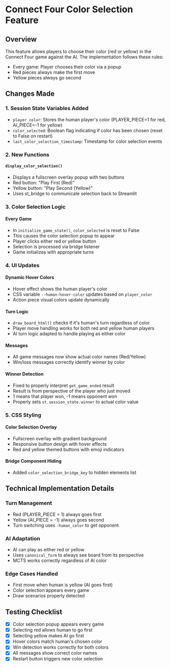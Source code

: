 # Connect Four Color Selection Feature

## Overview
This feature allows players to choose their color (red or yellow) in the Connect Four game against the AI. The implementation follows these rules:
- Every game: Player chooses their color via a popup
- Red pieces always make the first move
- Yellow pieces always go second

## Changes Made

### 1. Session State Variables Added
- `player_color`: Stores the human player's color (PLAYER_PIECE=1 for red, AI_PIECE=-1 for yellow)
- `color_selected`: Boolean flag indicating if color has been chosen (reset to False on restart)
- `last_color_selection_timestamp`: Timestamp for color selection events

### 2. New Functions

#### `display_color_selection()`
- Displays a fullscreen overlay popup with two buttons
- Red button: "Play First (Red)" 
- Yellow button: "Play Second (Yellow)"
- Uses st_bridge to communicate selection back to Streamlit

### 3. Color Selection Logic

#### Every Game
- In `initialize_game_state()`, `color_selected` is reset to False
- This causes the color selection popup to appear
- Player clicks either red or yellow button
- Selection is processed via bridge listener
- Game initializes with appropriate turns

### 4. UI Updates

#### Dynamic Hover Colors
- Hover effect shows the human player's color
- CSS variable `--human-hover-color` updates based on `player_color`
- Action piece visual colors update dynamically

#### Turn Logic
- `draw_board_html()` checks if it's human's turn regardless of color
- Player move handling works for both red and yellow human players
- AI turn logic adapted to handle playing as either color

#### Messages
- All game messages now show actual color names (Red/Yellow)
- Win/loss messages correctly identify winner by color

#### Winner Detection
- Fixed to properly interpret `get_game_ended` result
- Result is from perspective of the player who just moved
- 1 means that player won, -1 means opponent won
- Properly sets `st.session_state.winner` to actual color value

### 5. CSS Styling

#### Color Selection Overlay
- Fullscreen overlay with gradient background
- Responsive button design with hover effects
- Red and yellow themed buttons with emoji indicators

#### Bridge Component Hiding
- Added `color_selection_bridge_key` to hidden elements list

## Technical Implementation Details

### Turn Management
- Red (PLAYER_PIECE = 1) always goes first
- Yellow (AI_PIECE = -1) always goes second
- Turn switching uses `-human_color` to get opponent

### AI Adaptation
- AI can play as either red or yellow
- Uses `canonical_form` to always see board from its perspective
- MCTS works correctly regardless of AI color

### Edge Cases Handled
- First move when human is yellow (AI goes first)
- Color selection appears every game
- Draw scenarios properly detected

## Testing Checklist
- [x] Color selection popup appears every game
- [x] Selecting red allows human to go first
- [x] Selecting yellow makes AI go first
- [x] Hover colors match human's chosen color
- [x] Win detection works correctly for both colors
- [x] All messages show correct color names
- [x] Restart button triggers new color selection